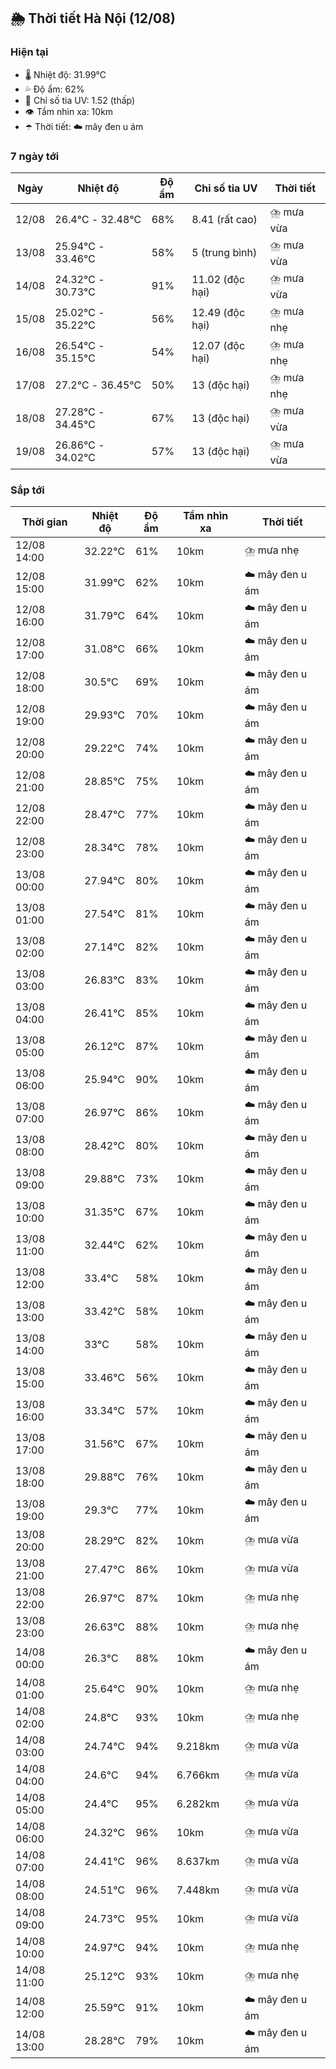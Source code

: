 ## 🌦️ Thời tiết Hà Nội (12/08)

### Hiện tại

- 🌡️ Nhiệt độ: 31.99℃
- 💦 Độ ẩm: 62%
- 🌟 Chỉ số tia UV: 1.52 (thấp)
- 👁️ Tầm nhìn xa: 10km
- ☂️ Thời tiết: ☁️ mây đen u ám

### 7 ngày tới

| Ngày | Nhiệt độ | Độ ẩm | Chỉ số tia UV | Thời tiết |
| --- | --- | --- | --- | --- |
| 12/08 | 26.4℃ - 32.48℃ | 68% | 8.41 (rất cao) | ⛈️ mưa vừa |
| 13/08 | 25.94℃ - 33.46℃ | 58% | 5 (trung bình) | ⛈️ mưa vừa |
| 14/08 | 24.32℃ - 30.73℃ | 91% | 11.02 (độc hại) | ⛈️ mưa vừa |
| 15/08 | 25.02℃ - 35.22℃ | 56% | 12.49 (độc hại) | ⛈️ mưa nhẹ |
| 16/08 | 26.54℃ - 35.15℃ | 54% | 12.07 (độc hại) | ⛈️ mưa nhẹ |
| 17/08 | 27.2℃ - 36.45℃ | 50% | 13 (độc hại) | ⛈️ mưa nhẹ |
| 18/08 | 27.28℃ - 34.45℃ | 67% | 13 (độc hại) | ⛈️ mưa vừa |
| 19/08 | 26.86℃ - 34.02℃ | 57% | 13 (độc hại) | ⛈️ mưa vừa |

### Sắp tới

| Thời gian | Nhiệt độ | Độ ẩm | Tầm nhìn xa | Thời tiết |
| --- | --- | --- | --- | --- |
| 12/08 14:00 | 32.22℃ | 61% | 10km | ⛈️ mưa nhẹ |
| 12/08 15:00 | 31.99℃ | 62% | 10km | ☁️ mây đen u ám |
| 12/08 16:00 | 31.79℃ | 64% | 10km | ☁️ mây đen u ám |
| 12/08 17:00 | 31.08℃ | 66% | 10km | ☁️ mây đen u ám |
| 12/08 18:00 | 30.5℃ | 69% | 10km | ☁️ mây đen u ám |
| 12/08 19:00 | 29.93℃ | 70% | 10km | ☁️ mây đen u ám |
| 12/08 20:00 | 29.22℃ | 74% | 10km | ☁️ mây đen u ám |
| 12/08 21:00 | 28.85℃ | 75% | 10km | ☁️ mây đen u ám |
| 12/08 22:00 | 28.47℃ | 77% | 10km | ☁️ mây đen u ám |
| 12/08 23:00 | 28.34℃ | 78% | 10km | ☁️ mây đen u ám |
| 13/08 00:00 | 27.94℃ | 80% | 10km | ☁️ mây đen u ám |
| 13/08 01:00 | 27.54℃ | 81% | 10km | ☁️ mây đen u ám |
| 13/08 02:00 | 27.14℃ | 82% | 10km | ☁️ mây đen u ám |
| 13/08 03:00 | 26.83℃ | 83% | 10km | ☁️ mây đen u ám |
| 13/08 04:00 | 26.41℃ | 85% | 10km | ☁️ mây đen u ám |
| 13/08 05:00 | 26.12℃ | 87% | 10km | ☁️ mây đen u ám |
| 13/08 06:00 | 25.94℃ | 90% | 10km | ☁️ mây đen u ám |
| 13/08 07:00 | 26.97℃ | 86% | 10km | ☁️ mây đen u ám |
| 13/08 08:00 | 28.42℃ | 80% | 10km | ☁️ mây đen u ám |
| 13/08 09:00 | 29.88℃ | 73% | 10km | ☁️ mây đen u ám |
| 13/08 10:00 | 31.35℃ | 67% | 10km | ☁️ mây đen u ám |
| 13/08 11:00 | 32.44℃ | 62% | 10km | ☁️ mây đen u ám |
| 13/08 12:00 | 33.4℃ | 58% | 10km | ☁️ mây đen u ám |
| 13/08 13:00 | 33.42℃ | 58% | 10km | ☁️ mây đen u ám |
| 13/08 14:00 | 33℃ | 58% | 10km | ☁️ mây đen u ám |
| 13/08 15:00 | 33.46℃ | 56% | 10km | ☁️ mây đen u ám |
| 13/08 16:00 | 33.34℃ | 57% | 10km | ☁️ mây đen u ám |
| 13/08 17:00 | 31.56℃ | 67% | 10km | ☁️ mây đen u ám |
| 13/08 18:00 | 29.88℃ | 76% | 10km | ☁️ mây đen u ám |
| 13/08 19:00 | 29.3℃ | 77% | 10km | ☁️ mây đen u ám |
| 13/08 20:00 | 28.29℃ | 82% | 10km | ⛈️ mưa vừa |
| 13/08 21:00 | 27.47℃ | 86% | 10km | ⛈️ mưa vừa |
| 13/08 22:00 | 26.97℃ | 87% | 10km | ⛈️ mưa nhẹ |
| 13/08 23:00 | 26.63℃ | 88% | 10km | ⛈️ mưa nhẹ |
| 14/08 00:00 | 26.3℃ | 88% | 10km | ☁️ mây đen u ám |
| 14/08 01:00 | 25.64℃ | 90% | 10km | ⛈️ mưa nhẹ |
| 14/08 02:00 | 24.8℃ | 93% | 10km | ⛈️ mưa nhẹ |
| 14/08 03:00 | 24.74℃ | 94% | 9.218km | ⛈️ mưa vừa |
| 14/08 04:00 | 24.6℃ | 94% | 6.766km | ⛈️ mưa vừa |
| 14/08 05:00 | 24.4℃ | 95% | 6.282km | ⛈️ mưa vừa |
| 14/08 06:00 | 24.32℃ | 96% | 10km | ⛈️ mưa vừa |
| 14/08 07:00 | 24.41℃ | 96% | 8.637km | ⛈️ mưa vừa |
| 14/08 08:00 | 24.51℃ | 96% | 7.448km | ⛈️ mưa vừa |
| 14/08 09:00 | 24.73℃ | 95% | 10km | ⛈️ mưa vừa |
| 14/08 10:00 | 24.97℃ | 94% | 10km | ⛈️ mưa nhẹ |
| 14/08 11:00 | 25.12℃ | 93% | 10km | ⛈️ mưa nhẹ |
| 14/08 12:00 | 25.59℃ | 91% | 10km | ☁️ mây đen u ám |
| 14/08 13:00 | 28.28℃ | 79% | 10km | ☁️ mây đen u ám |
